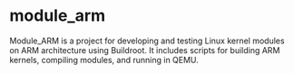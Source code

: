 # module_arm
Module_ARM is a project for developing and testing Linux kernel modules on ARM architecture using Buildroot. It includes scripts for building ARM kernels, compiling modules, and running in QEMU.
